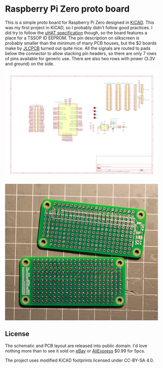 # Raspberry Pi Zero proto board

This is a simple proto board for Raspberry Pi Zero designed in [KiCAD](https://www.kicad-pcb.org/). This was my first project in KiCAD, so I probably didn't follow good practices. I did try to follow the [uHAT specification](https://github.com/raspberrypi/hats) though, so the board features a place for a TSSOP ID EEPROM. The pin description on silkscreen is probably smaller than the minimum of many PCB houses, but the $2 boards make by [JLCPCB](https://jlcpcb.com) turned out quite nice. All the signals are routed to pads below the connector to allow stacking pin headers, so there are only 7 rows of pins available for generic use. There are also two rows with power (3.3V and ground) on the side.

![Schematic](rpi-zero-proto.png)

![PCBs](rpi-zero-proto.jpg)

## License

The schematic and PCB layout are released into public domain. I'd love nothing more than to see it sold on [eBay](https://ebay.com) or [AliExpress](https://aliexpress.com) $0.99 for 5pcs.

The project uses modified KiCAD footprints licensed under CC-BY-SA 4.0.


